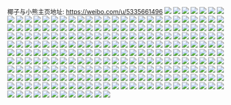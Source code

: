 椰子与小熊主页地址: https://weibo.com/u/5335661496 
![](https://wx4.sinaimg.cn/mw2000/005P5Tioly1h9d0dwpmaxj30u0140k1s.jpg) 
![](https://wx4.sinaimg.cn/mw2000/005P5Tioly1h9d0dy9j3vj30u01407fg.jpg) 
![](https://wx4.sinaimg.cn/mw2000/005P5Tioly1h9d0dw9x8pj30u014049f.jpg) 
![](https://wx4.sinaimg.cn/mw2000/005P5Tioly1h9d0dxcflbj30u014014h.jpg) 
![](https://wx4.sinaimg.cn/mw2000/005P5Tioly1h9d0dvrgh9j30u0140qdh.jpg) 
![](https://wx4.sinaimg.cn/mw2000/005P5Tioly1h9d0dz4rhpj30u0140k5p.jpg) 
![](https://wx4.sinaimg.cn/mw2000/005P5Tioly1h98jisk89rj320r2p11ky.jpg) 
![](https://wx4.sinaimg.cn/mw2000/005P5Tioly1h98jiqrih5j32172pmnpe.jpg) 
![](https://wx4.sinaimg.cn/mw2000/005P5Tioly1h98jjalwrpj30lf0sktja.jpg) 
![](https://wx4.sinaimg.cn/mw2000/005P5Tioly1h98jj9r7t3j30rf10latl.jpg) 
![](https://wx4.sinaimg.cn/mw2000/005P5Tiogy1h961ax3k2vj31z42mukjl.jpg) 
![](https://wx4.sinaimg.cn/mw2000/005P5Tiogy1h961ayca7sj321r2qcu0x.jpg) 
![](https://wx4.sinaimg.cn/mw2000/005P5Tiogy1h961azx2w1j31sc2dskjl.jpg) 
![](https://wx4.sinaimg.cn/mw2000/005P5Tiogy1h961avgg67j3305293b2a.jpg) 
![](https://wx4.sinaimg.cn/mw2000/005P5Tioly1h93if5hze7j30u0140n9f.jpg) 
![](https://wx4.sinaimg.cn/mw2000/005P5Tioly1h93if5yh74j30u0140qct.jpg) 
![](https://wx4.sinaimg.cn/mw2000/005P5Tioly1h93if6cjjij30u0140jyh.jpg) 
![](https://wx4.sinaimg.cn/mw2000/005P5Tioly1h93if4w3e9j30u0140wrd.jpg) 
![](https://wx4.sinaimg.cn/mw2000/005P5Tioly1h93if6v201j31400u0tey.jpg) 
![](https://wx4.sinaimg.cn/mw2000/005P5Tioly1h93if76v4vj31400u044b.jpg) 
![](https://wx4.sinaimg.cn/mw2000/005P5Tiogy1h8smysofzpj30u0140qfe.jpg) 
![](https://wx4.sinaimg.cn/mw2000/005P5Tiogy1h8smyr8qe1j30u014040z.jpg) 
![](https://wx4.sinaimg.cn/mw2000/005P5Tiogy1h8qpehycpgj322g2r9kjl.jpg) 
![](https://wx4.sinaimg.cn/mw2000/005P5Tiogy1h8qpeen0s4j31i02001kx.jpg) 
![](https://wx4.sinaimg.cn/mw2000/005P5Tiogy1h8qpekjjbyj322w2ruu0x.jpg) 
![](https://wx4.sinaimg.cn/mw2000/005P5Tiogy1h8qpeggqf9j31w51f4kj8.jpg) 
![](https://wx4.sinaimg.cn/mw2000/005P5Tiogy1h8m64h9bnbj31ny27y4qp.jpg) 
![](https://wx4.sinaimg.cn/mw2000/005P5Tiogy1h8m64io66mj32012o11ky.jpg) 
![](https://wx4.sinaimg.cn/mw2000/005P5Tiogy1h8m64kir2gj327q2yc7wi.jpg) 
![](https://wx4.sinaimg.cn/mw2000/005P5Tiogy1h8m64mvdvij328a2z2hdu.jpg) 
![](https://wx4.sinaimg.cn/mw2000/005P5Tiogy1h7y4mwigyqj31pd29ukjl.jpg) 
![](https://wx4.sinaimg.cn/mw2000/005P5Tiogy1h7y4myvuchj31oi28phdt.jpg) 
![](https://wx4.sinaimg.cn/mw2000/005P5Tiogy1h7sbbf2cwwj323u35s4qq.jpg) 
![](https://wx4.sinaimg.cn/mw2000/005P5Tiogy1h7sbaypdy1j31wk2uve81.jpg) 
![](https://wx4.sinaimg.cn/mw2000/005P5Tiogy1h7sbbwz8zyj323u35s7wi.jpg) 
![](https://wx4.sinaimg.cn/mw2000/005P5Tiogy1h7n3ntwvi0j30u0140wmf.jpg) 
![](https://wx4.sinaimg.cn/mw2000/005P5Tiogy1h7n3nsdcogj30u01407by.jpg) 
![](https://wx4.sinaimg.cn/mw2000/005P5Tiogy1h7hp8vuvfnj323u35skjn.jpg) 
![](https://wx4.sinaimg.cn/mw2000/005P5Tiogy1h7hp92owdpj323u35sb2b.jpg) 
![](https://wx4.sinaimg.cn/mw2000/005P5Tiogy1h7hpa4hwpzj323g35s7wn.jpg) 
![](https://wx4.sinaimg.cn/mw2000/005P5Tiogy1h7hpd2c0qcj323g35sqv7.jpg) 
![](https://wx4.sinaimg.cn/mw2000/005P5Tiogy1h7hp8ltcqxj323g35se85.jpg) 
![](https://wx4.sinaimg.cn/mw2000/005P5Tiogy1h7hpcug9bvj323u35se83.jpg) 
![](https://wx4.sinaimg.cn/mw2000/005P5Tiogy1h7hpebydzhj323g35sqva.jpg) 
![](https://wx4.sinaimg.cn/mw2000/005P5Tiogy1h7hpfe8q0jj323u35shdw.jpg) 
![](https://wx4.sinaimg.cn/mw2000/005P5Tiogy1h7hpglnev0j323g35bkjp.jpg) 
![](https://wx4.sinaimg.cn/mw2000/005P5Tiogy1h7hphcax30j323u35se85.jpg) 
![](https://wx4.sinaimg.cn/mw2000/005P5Tiogy1h7hpi14acuj323t35rx6r.jpg) 
![](https://wx4.sinaimg.cn/mw2000/005P5Tiogy1h7hpiuft8nj323u35se84.jpg) 
![](https://wx4.sinaimg.cn/mw2000/005P5Tiogy1h7cxekzftdj30u0191n54.jpg) 
![](https://wx4.sinaimg.cn/mw2000/005P5Tiogy1h7cxem8wbsj30u0191jz5.jpg) 
![](https://wx4.sinaimg.cn/mw2000/005P5Tiogy1h7cxena1bej30u00u042i.jpg) 
![](https://wx4.sinaimg.cn/mw2000/005P5Tiogy1h7cxeoankrj30u00u041s.jpg) 
![](https://wx4.sinaimg.cn/mw2000/005P5Tiogy1h7cxepixdlj30u0190dmv.jpg) 
![](https://wx4.sinaimg.cn/mw2000/005P5Tiogy1h7cxeqruoej31910u010d.jpg) 
![](https://wx4.sinaimg.cn/mw2000/005P5Tiogy1h6z9tspitbj30xq1ei7sf.jpg) 
![](https://wx4.sinaimg.cn/mw2000/005P5Tiogy1h6z9tv1ocij30xq1ei1kx.jpg) 
![](https://wx4.sinaimg.cn/mw2000/005P5Tiogy1h6z9tz9fhtj30xq1eix1s.jpg) 
![](https://wx4.sinaimg.cn/mw2000/005P5Tiogy1h6z9u0pu2cj30wl1ctx0r.jpg) 
![](https://wx4.sinaimg.cn/mw2000/005P5Tiogy1h6z9u4xw6fj30xq1ei7wh.jpg) 
![](https://wx4.sinaimg.cn/mw2000/005P5Tiogy1h6z9u8ib62j30xq1eiaxn.jpg) 
![](https://wx4.sinaimg.cn/mw2000/005P5Tiogy1h6z9tr9g3tj30xq1ei4lo.jpg) 
![](https://wx4.sinaimg.cn/mw2000/005P5Tiogy1h6z9uc0fxzj30xq1ei1kx.jpg) 
![](https://wx4.sinaimg.cn/mw2000/005P5Tiogy1h6z9uf755bj30xq1ei1kx.jpg) 
![](https://wx4.sinaimg.cn/mw2000/005P5Tiogy1h6z9uiok3aj30xq1ei1kx.jpg) 
![](https://wx4.sinaimg.cn/mw2000/005P5Tiogy1h6z9uly14rj32342s5b2a.jpg) 
![](https://wx4.sinaimg.cn/mw2000/005P5Tiogy1h6z9uowp86j31ei0xq7s0.jpg) 
![](https://wx4.sinaimg.cn/mw2000/005P5Tiogy1h6z9urupvtj31ei0xqnmd.jpg) 
![](https://wx4.sinaimg.cn/mw2000/005P5Tiogy1h6j1un9ifej31s01s04qp.jpg) 
![](https://wx4.sinaimg.cn/mw2000/005P5Tiogy1h6j1uomij8j31r81r87wh.jpg) 
![](https://wx4.sinaimg.cn/mw2000/005P5Tiogy1h6j1uppwaxj31pw1pwqpx.jpg) 
![](https://wx4.sinaimg.cn/mw2000/005P5Tiogy1h6j1urzdibj30yi1pctp4.jpg) 
![](https://wx4.sinaimg.cn/mw2000/005P5Tiogy1h6j1utztpsj30yd1p4wta.jpg) 
![](https://wx4.sinaimg.cn/mw2000/005P5Tiogy1h6j1um372rj30yi1pcqie.jpg) 
![](https://wx4.sinaimg.cn/mw2000/005P5Tiogy1h6anoymtqtj30u01407a1.jpg) 
![](https://wx4.sinaimg.cn/mw2000/005P5Tiogy1h69yj80yfaj31p229e4qp.jpg) 
![](https://wx4.sinaimg.cn/mw2000/005P5Tiogy1h69yj6jz59j31oe28j7wh.jpg) 
![](https://wx4.sinaimg.cn/mw2000/005P5Tiogy1h69yjajad1j32882yz4qq.jpg) 
![](https://wx4.sinaimg.cn/mw2000/005P5Tiogy1h69yjchw2qj325m2vhqv5.jpg) 
![](https://wx4.sinaimg.cn/mw2000/005P5Tiogy1h68hj08u7bj30yi1a0k4c.jpg) 
![](https://wx4.sinaimg.cn/mw2000/005P5Tiogy1h68hiya4guj31sc2dsu0x.jpg) 
![](https://wx4.sinaimg.cn/mw2000/005P5Tiogy1h68hj1dwncj31r72ca4qp.jpg) 
![](https://wx4.sinaimg.cn/mw2000/005P5Tiogy1h68hj2x5bij31p429h4qp.jpg) 
![](https://wx4.sinaimg.cn/mw2000/005P5Tiogy1h5rfqi47ltj323c2sh7wi.jpg) 
![](https://wx4.sinaimg.cn/mw2000/005P5Tiogy1h5rfrwagb7j31sc2dskjm.jpg) 
![](https://wx4.sinaimg.cn/mw2000/005P5Tiogy1h5rfr8dvskj325u2vsb2a.jpg) 
![](https://wx4.sinaimg.cn/mw2000/005P5Tiogy1h5rfqoa2j6j32c0340b2b.jpg) 
![](https://wx4.sinaimg.cn/mw2000/005P5Tiogy1h5rfqyqh36j31r32c44qq.jpg) 
![](https://wx4.sinaimg.cn/mw2000/005P5Tiogy1h5rfr1zao4j31qg2b9u0x.jpg) 
![](https://wx4.sinaimg.cn/mw2000/005P5Tiogy1h5rfrfrofhj31po2a9u0x.jpg) 
![](https://wx4.sinaimg.cn/mw2000/005P5Tiogy1h5rfqsaxv4j32502uob2a.jpg) 
![](https://wx4.sinaimg.cn/mw2000/005P5Tiogy1h5rfrbv4fcj31sc2dsx6p.jpg) 
![](https://wx4.sinaimg.cn/mw2000/005P5Tiogy1h5rfqbgbszj322l2rg1ky.jpg) 
![](https://wx4.sinaimg.cn/mw2000/005P5Tiogy1h5rfr5a3i3j31mx26ku0x.jpg) 
![](https://wx4.sinaimg.cn/mw2000/005P5Tiogy1h57qcirbcbj31vh2hz4qp.jpg) 
![](https://wx4.sinaimg.cn/mw2000/005P5Tiogy1h57qdoox6ej31x52k6hdt.jpg) 
![](https://wx4.sinaimg.cn/mw2000/005P5Tiogy1h57qbr9mq4j30tz13zjyo.jpg) 
![](https://wx4.sinaimg.cn/mw2000/005P5Tiogy1h57qcdt14xj32c03401ky.jpg) 
![](https://wx4.sinaimg.cn/mw2000/005P5Tiogy1h57qdz4dsbj30mz11idop.jpg) 
![](https://wx4.sinaimg.cn/mw2000/005P5Tiogy1h57qcfytnrj31qz2c07sq.jpg) 
![](https://wx4.sinaimg.cn/mw2000/005P5Tiogy1h57qde2v4kj32c0340kjm.jpg) 
![](https://wx4.sinaimg.cn/mw2000/005P5Tiogy1h57qe7rzvrj32c0340npe.jpg) 
![](https://wx4.sinaimg.cn/mw2000/005P5Tiogy1h57qdsakn9j31xc2kgb29.jpg) 
![](https://wx4.sinaimg.cn/mw2000/005P5Tiogy1h56l4kx1kpj31hl1zhwwr.jpg) 
![](https://wx4.sinaimg.cn/mw2000/005P5Tiogy1h56l4mb8e6j31r62c8b04.jpg) 
![](https://wx4.sinaimg.cn/mw2000/005P5Tiogy1h56l4nrlr3j31rc2cgqtz.jpg) 
![](https://wx4.sinaimg.cn/mw2000/005P5Tiogy1h56l4jpjf3j31sc2ds4qp.jpg) 
![](https://wx4.sinaimg.cn/mw2000/005P5Tiogy1h52ohtywgdj30u0190kbw.jpg) 
![](https://wx4.sinaimg.cn/mw2000/005P5Tiogy1h4ykje2x5cj31qk2beqv6.jpg) 
![](https://wx4.sinaimg.cn/mw2000/005P5Tiogy1h4ykl1kwitj31qh2baqv5.jpg) 
![](https://wx4.sinaimg.cn/mw2000/005P5Tiogy1h4ykjqwww0j325s2vpb2b.jpg) 
![](https://wx4.sinaimg.cn/mw2000/005P5Tiogy1h4ykjwsn8gj325h2vaqv5.jpg) 
![](https://wx4.sinaimg.cn/mw2000/005P5Tiogy1h4ykjmf3msj31sc2dskjl.jpg) 
![](https://wx4.sinaimg.cn/mw2000/005P5Tiogy1h4ykk736k4j31o0280qv5.jpg) 
![](https://wx4.sinaimg.cn/mw2000/005P5Tiogy1h4ykkg1iwoj31sc2dsu0x.jpg) 
![](https://wx4.sinaimg.cn/mw2000/005P5Tiogy1h4ykjus5imj31sc2dsu0x.jpg) 
![](https://wx4.sinaimg.cn/mw2000/005P5Tiogy1h4ykjy0tvtj30u01417fm.jpg) 
![](https://wx4.sinaimg.cn/mw2000/005P5Tiogy1h4l3pblos1j31tm1tmkjl.jpg) 
![](https://wx4.sinaimg.cn/mw2000/005P5Tiogy1h4l3pe0k97j322g22g4qq.jpg) 
![](https://wx4.sinaimg.cn/mw2000/005P5Tiogy1h4l3pgkc4nj31rj1rjkjl.jpg) 
![](https://wx4.sinaimg.cn/mw2000/005P5Tiogy1h4l3p9fuaej324g24gqv6.jpg) 
![](https://wx4.sinaimg.cn/mw2000/005P5Tiogy1h4ckspjx1qj327v2yeu0x.jpg) 
![](https://wx4.sinaimg.cn/mw2000/005P5Tiogy1h4cksnre77j32c0340e82.jpg) 
![](https://wx4.sinaimg.cn/mw2000/005P5Tiogy1h4cksrw3jij31sc2dsu0x.jpg) 
![](https://wx4.sinaimg.cn/mw2000/005P5Tiogy1h4cksvef52j31tb2f3u0x.jpg) 
![](https://wx4.sinaimg.cn/mw2000/005P5Tiogy1h3t41dr810j31sc2dsu0x.jpg) 
![](https://wx4.sinaimg.cn/mw2000/005P5Tiogy1h3t41k0tyxj31r22c3b29.jpg) 
![](https://wx4.sinaimg.cn/mw2000/005P5Tiogy1h3obahpj93j31sc1sc4qp.jpg) 
![](https://wx4.sinaimg.cn/mw2000/005P5Tiogy1h3obakc4yfj32ds1sc7wh.jpg) 
![](https://wx4.sinaimg.cn/mw2000/005P5Tiogy1h3kdbi14tyj31sc2dshdt.jpg) 
![](https://wx4.sinaimg.cn/mw2000/005P5Tiogy1h3kdblt32bj31sc2dskjl.jpg) 
![](https://wx4.sinaimg.cn/mw2000/005P5Tiogy1h3bgf3z5j4j31po2a84qq.jpg) 
![](https://wx4.sinaimg.cn/mw2000/005P5Tiogy1h3bgf8j515j31sc2dse82.jpg) 
![](https://wx4.sinaimg.cn/mw2000/005P5Tiogy1h3bgfb9xhtj32c0340e82.jpg) 
![](https://wx4.sinaimg.cn/mw2000/005P5Tiogy1h3bgfd4532j31ns27pkjl.jpg) 
![](https://wx4.sinaimg.cn/mw2000/005P5Tiogy1h2xpxl6j9gj323u35sx6p.jpg) 
![](https://wx4.sinaimg.cn/mw2000/005P5Tiogy1h2xpxek52lj320d30lu0x.jpg) 
![](https://wx4.sinaimg.cn/mw2000/005P5Tiogy1h2xpxr73d1j323u35s1ky.jpg) 
![](https://wx4.sinaimg.cn/mw2000/005P5Tiogy1h2xpxv9rllj31yq2y4npd.jpg) 
![](https://wx4.sinaimg.cn/mw2000/005P5Tiogy1h2g2g8o2fsj30xq1ei1gg.jpg) 
![](https://wx4.sinaimg.cn/mw2000/005P5Tiogy1h2g2g408tnj30xq1eih44.jpg) 
![](https://wx4.sinaimg.cn/mw2000/005P5Tiogy1h2g2g9sc5zj30u014018i.jpg) 
![](https://wx4.sinaimg.cn/mw2000/005P5Tiogy1h2g2gehei5j30xq1ei1kx.jpg) 
![](https://wx4.sinaimg.cn/mw2000/005P5Tiogy1h2g2gicbfgj30xq1eih55.jpg) 
![](https://wx4.sinaimg.cn/mw2000/005P5Tiogy1h2g2g54thnj30pi0y0tg1.jpg) 
![](https://wx4.sinaimg.cn/mw2000/005P5Tiogy1h2af1hbwu3j314d1hutlv.jpg) 
![](https://wx4.sinaimg.cn/mw2000/005P5Tiogy1h1xwtyx2vqj30u0140gs6.jpg) 
![](https://wx4.sinaimg.cn/mw2000/005P5Tiogy1h1xwu0194rj30u00u0431.jpg) 
![](https://wx4.sinaimg.cn/mw2000/005P5Tiogy1h1quoz81tnj31sc1scb10.jpg) 
![](https://wx4.sinaimg.cn/mw2000/005P5Tiogy1h1quomfpe0j31qg2b94oo.jpg) 
![](https://wx4.sinaimg.cn/mw2000/005P5Tiogy1h1qup279x8j31rl2cs7rz.jpg) 
![](https://wx4.sinaimg.cn/mw2000/005P5Tiogy1h1qup4l6tyj31sc1scwy4.jpg) 
![](https://wx4.sinaimg.cn/mw2000/005P5Tiogy1h1jxxeyhwfj31bm1rhqkm.jpg) 
![](https://wx4.sinaimg.cn/mw2000/005P5Tiogy1h1jxxpvgwqj31sc2ds4qp.jpg) 
![](https://wx4.sinaimg.cn/mw2000/005P5Tiogy1h197p6lybjj31401dzag6.jpg) 
![](https://wx4.sinaimg.cn/mw2000/005P5Tiogy1h197p5qfayj31sc2dskjl.jpg) 
![](https://wx4.sinaimg.cn/mw2000/005P5Tiogy1h197p7z8xqj31401dz451.jpg) 
![](https://wx4.sinaimg.cn/mw2000/005P5Tiogy1h197p97h4wj31401dvqc8.jpg) 
![](https://wx4.sinaimg.cn/mw2000/005P5Tiogy1h11b7dp6tnj31sa2doe88.jpg) 
![](https://wx4.sinaimg.cn/mw2000/005P5Tiogy1h11b6t5rx5j31sc2ds1kz.jpg) 
![](https://wx4.sinaimg.cn/mw2000/005P5Tiogy1h0lud4bir3j31l1241hdt.jpg) 
![](https://wx4.sinaimg.cn/mw2000/005P5Tiogy1h0lud1ora8j31sc2dsqv5.jpg) 
![](https://wx4.sinaimg.cn/mw2000/005P5Tiogy1h0lud7o7g9j328b2z3e82.jpg) 
![](https://wx4.sinaimg.cn/mw2000/005P5Tiogy1h0ludc7owsj31zc2n5x6q.jpg) 
![](https://wx4.sinaimg.cn/mw2000/005P5Tiogy1h00elc14ecj31sc2dse82.jpg) 
![](https://wx4.sinaimg.cn/mw2000/005P5Tiogy1h00elf1p5yj326k2wrnpd.jpg) 
![](https://wx4.sinaimg.cn/mw2000/005P5Tiogy1h00elip7xrj32842ytx6p.jpg) 
![](https://wx4.sinaimg.cn/mw2000/005P5Tiogy1h00elqj7ybj31sc2dshdu.jpg) 
![](https://wx4.sinaimg.cn/mw2000/005P5Tiogy1gzr8njo41nj321r2qc1ky.jpg) 
![](https://wx4.sinaimg.cn/mw2000/005P5Tiogy1gzr8nn85ghj32642w5b2a.jpg) 
![](https://wx4.sinaimg.cn/mw2000/005P5Tiogy1gzk5jych49j324g2txqv7.jpg) 
![](https://wx4.sinaimg.cn/mw2000/005P5Tiogy1gzk5jphx96j324g2txqv7.jpg) 
![](https://wx4.sinaimg.cn/mw2000/005P5Tiogy1gzk5lc6hxcj335s24gx6s.jpg) 
![](https://wx4.sinaimg.cn/mw2000/005P5Tiogy1gzk5khfdcyj32wo2091l0.jpg) 
![](https://wx4.sinaimg.cn/mw2000/005P5Tiogy1gzk5li85s1j32w81y1x6q.jpg) 
![](https://wx4.sinaimg.cn/mw2000/005P5Tiogy1gzk5lmmxkuj31sn2o87wi.jpg) 
![](https://wx4.sinaimg.cn/mw2000/005P5Tiogy1gzgrau5dhqj31po2a7qv5.jpg) 
![](https://wx4.sinaimg.cn/mw2000/005P5Tiogy1gzgrawfvn8j31ra2cenpd.jpg) 
![](https://wx4.sinaimg.cn/mw2000/005P5Tiogy1gz8pm458iaj327v2yh7wi.jpg) 
![](https://wx4.sinaimg.cn/mw2000/005P5Tiogy1gz8polazrrj32c0340b2b.jpg) 
![](https://wx4.sinaimg.cn/mw2000/005P5Tiogy1gz8plfm28jj32c0340x6p.jpg) 
![](https://wx4.sinaimg.cn/mw2000/005P5Tiogy1gz8plx86yxj32842yu7wi.jpg) 
![](https://wx4.sinaimg.cn/mw2000/005P5Tiogy1gz8pnsz15bj32c0340x6q.jpg) 
![](https://wx4.sinaimg.cn/mw2000/005P5Tiogy1gz8pp947d9j32c0340b2b.jpg) 
![](https://wx4.sinaimg.cn/mw2000/005P5Tioly1gz4rx0ljbmj31sc2dsnpe.jpg) 
![](https://wx4.sinaimg.cn/mw2000/005P5Tioly1gz4rx2kyftj31pw2ajhdt.jpg) 
![](https://wx4.sinaimg.cn/mw2000/005P5Tioly1gyx5hrx4fpj31nb273u05.jpg) 
![](https://wx4.sinaimg.cn/mw2000/005P5Tioly1gyx5hv97iaj326x2x84qq.jpg) 
![](https://wx4.sinaimg.cn/mw2000/005P5Tioly1gyx5i1mqymj32c03404qu.jpg) 
![](https://wx4.sinaimg.cn/mw2000/005P5Tioly1gyx5hqpz20j320i2oo1ky.jpg) 
![](https://wx4.sinaimg.cn/mw2000/005P5Tioly1gyx5i3jzi2j31sc2dsqv5.jpg) 
![](https://wx4.sinaimg.cn/mw2000/005P5Tioly1gyl3fm0d2bj31r02c0qv5.jpg) 
![](https://wx4.sinaimg.cn/mw2000/005P5Tioly1gyl3fnh5wcj31s32dgx6p.jpg) 
![](https://wx4.sinaimg.cn/mw2000/005P5Tioly1gycgvrgrm6j32fd1m81kx.jpg) 
![](https://wx4.sinaimg.cn/mw2000/005P5Tioly1gycgvslz8sj32xj1yahdt.jpg) 
![](https://wx4.sinaimg.cn/mw2000/005P5Tioly1gycgvwc7iyj32ds1scnpe.jpg) 
![](https://wx4.sinaimg.cn/mw2000/005P5Tioly1gycgvq7ry4j33402c0b2c.jpg) 
![](https://wx4.sinaimg.cn/mw2000/005P5Tioly1gy6pvq6gv2j31my21oe81.jpg) 
![](https://wx4.sinaimg.cn/mw2000/005P5Tioly1gy6pvu8yukj31bs1nqe3s.jpg) 
![](https://wx4.sinaimg.cn/mw2000/005P5Tioly1gy6pvt01dgj31401dvqfl.jpg) 
![](https://wx4.sinaimg.cn/mw2000/005P5Tioly1gy6pvqrcxlj31401dy4aa.jpg) 
![](https://wx4.sinaimg.cn/mw2000/005P5Tioly1gy6pvr9z7wj31401dyqfj.jpg) 
![](https://wx4.sinaimg.cn/mw2000/005P5Tioly1gy6pvrqgm9j31401dygtw.jpg) 
![](https://wx4.sinaimg.cn/mw2000/005P5Tioly1gy6pvs5486j31401dydnx.jpg) 
![](https://wx4.sinaimg.cn/mw2000/005P5Tioly1gy6pw7whzdj30u011ek6p.jpg) 
![](https://wx4.sinaimg.cn/mw2000/005P5Tioly1gy6pvtkxgyj31401dvgvt.jpg) 
![](https://wx4.sinaimg.cn/mw2000/005P5Tioly1gy5hz6n7ltj324o2nu1ky.jpg) 
![](https://wx4.sinaimg.cn/mw2000/005P5Tioly1gy5hzb0dddj31sc2ds7wi.jpg) 
![](https://wx4.sinaimg.cn/mw2000/005P5Tioly1gy5hzcocpcj31qx2bw1ky.jpg) 
![](https://wx4.sinaimg.cn/mw2000/005P5Tioly1gy5hz2ntqxj32bc334hdv.jpg) 
![](https://wx4.sinaimg.cn/mw2000/005P5Tioly1gxykt9hr10j31zg2nau0x.jpg) 
![](https://wx4.sinaimg.cn/mw2000/005P5Tioly1gxyktbo1dcj322e2r64qq.jpg) 
![](https://wx4.sinaimg.cn/mw2000/005P5Tioly1gxykt7jmycj32c0340e83.jpg) 
![](https://wx4.sinaimg.cn/mw2000/005P5Tioly1gxyktd2rmuj327a2xqhdt.jpg) 
![](https://wx4.sinaimg.cn/mw2000/005P5Tioly1gxuwkcum8uj32232kmu0x.jpg) 
![](https://wx4.sinaimg.cn/mw2000/005P5Tioly1gxuwkexp5qj32c02c0x6p.jpg) 
![](https://wx4.sinaimg.cn/mw2000/005P5Tioly1gxuwkbif3sj32832s41ky.jpg) 
![](https://wx4.sinaimg.cn/mw2000/005P5Tioly1gxuwkdjoerj31ku225nnn.jpg) 
![](https://wx4.sinaimg.cn/mw2000/005P5Tioly1gxunb2g5xej32c0340qv6.jpg) 
![](https://wx4.sinaimg.cn/mw2000/005P5Tioly1gxunb0v557j32c03404qq.jpg) 
![](https://wx4.sinaimg.cn/mw2000/005P5Tioly1gxqes4371pj31nd1ndno5.jpg) 
![](https://wx4.sinaimg.cn/mw2000/005P5Tioly1gxqes4y0k9j31sc1sc7vp.jpg) 
![](https://wx4.sinaimg.cn/mw2000/005P5Tioly1gxqes5yqucj31sc1sc1kx.jpg) 
![](https://wx4.sinaimg.cn/mw2000/005P5Tioly1gxqes6zf3ej31sc1scb29.jpg) 
![](https://wx4.sinaimg.cn/mw2000/005P5Tiogy1gxp8f112wnj30yh1mudyb.jpg) 
![](https://wx4.sinaimg.cn/mw2000/005P5Tiogy1gxp8f3vab9j30wt1k9h52.jpg) 
![](https://wx4.sinaimg.cn/mw2000/005P5Tiogy1gxp8f2ly13j30yi1pc7qh.jpg) 
![](https://wx4.sinaimg.cn/mw2000/005P5Tiogy1gxp8f4eka9j30yi1m6dx6.jpg) 
![](https://wx4.sinaimg.cn/mw2000/005P5Tiogy1gxp8f1n03kj30w61ljaoc.jpg) 
![](https://wx4.sinaimg.cn/mw2000/005P5Tiogy1gxp8f5en4cj30yi1pc7pr.jpg) 
![](https://wx4.sinaimg.cn/mw2000/005P5Tiogy1gxck5rkde2j31yu2yab2a.jpg) 
![](https://wx4.sinaimg.cn/mw2000/005P5Tiogy1gxck5zvhb4j323u35skjl.jpg) 
![](https://wx4.sinaimg.cn/mw2000/005P5Tiogy1gxck5tzjrbj31px2kx1kx.jpg) 
![](https://wx4.sinaimg.cn/mw2000/005P5Tiogy1gxck5xa90yj323u35su0x.jpg) 
![](https://wx4.sinaimg.cn/mw2000/005P5Tiogy1gx4b8x1hasj31c81ob4eq.jpg) 
![](https://wx4.sinaimg.cn/mw2000/005P5Tiogy1gx4b9pjr8aj32672w9qv5.jpg) 
![](https://wx4.sinaimg.cn/mw2000/005P5Tiogy1gx4b9md9egj32c03407wi.jpg) 
![](https://wx4.sinaimg.cn/mw2000/005P5Tiogy1gx4b91k300j31g91xo1kx.jpg) 
![](https://wx4.sinaimg.cn/mw2000/005P5Tiogy1gx125tpwcmj31zi2zab29.jpg) 
![](https://wx4.sinaimg.cn/mw2000/005P5Tiogy1gx1268emedj323u35se81.jpg) 
![](https://wx4.sinaimg.cn/mw2000/005P5Tiogy1gx124tegmdj323u35se82.jpg) 
![](https://wx4.sinaimg.cn/mw2000/005P5Tiogy1gx1264kmtnj323u35skjl.jpg) 
![](https://wx4.sinaimg.cn/mw2000/005P5Tiogy1gx125bdrzwj323u35s4qr.jpg) 
![](https://wx4.sinaimg.cn/mw2000/005P5Tiogy1gx125zvvf8j323u35sx6p.jpg) 
